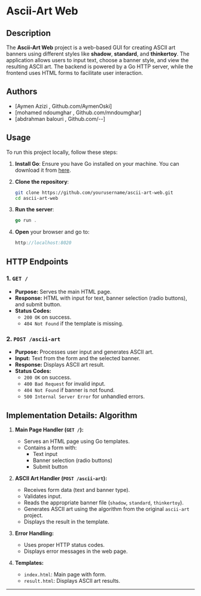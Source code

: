 # Ascii-Art Web

## Description
The **Ascii-Art Web** project is a web-based GUI for creating ASCII art banners using different styles like **shadow**, **standard**, and **thinkertoy**. The application allows users to input text, choose a banner style, and view the resulting ASCII art. The backend is powered by a Go HTTP server, while the frontend uses HTML forms to facilitate user interaction.

## Authors
- [Aymen Azizi , Github.com/AymenOski]
- [mohamed ndoumghar , Github.com/mndoumghar]
- [abdrahman balouri , Github.com/--]

## Usage

To run this project locally, follow these steps:

1. **Install Go**: Ensure you have Go installed on your machine. You can download it from [here](https://golang.org/dl/).

2. **Clone the repository**:
   ```bash
   git clone https://github.com/yourusername/ascii-art-web.git
   cd ascii-art-web
3. **Run the server**: 
   ```go
   go run .
3. **Open** your browser and go to: 
   ```go
   http://localhost:8020

## HTTP Endpoints

### 1. `GET /`
- **Purpose:** Serves the main HTML page.
- **Response:** HTML with input for text, banner selection (radio buttons), and submit button.
- **Status Codes:**
  - `200 OK` on success.
  - `404 Not Found` if the template is missing.

### 2. `POST /ascii-art`
- **Purpose:** Processes user input and generates ASCII art.
- **Input:** Text from the form and the selected banner.
- **Response:** Displays ASCII art result.
- **Status Codes:**
  - `200 OK` on success.
  - `400 Bad Request` for invalid input.
  - `404 Not Found` if banner is not found.
  - `500 Internal Server Error` for unhandled errors.

## Implementation Details: Algorithm
1. **Main Page Handler (`GET /`):**
   - Serves an HTML page using Go templates.
   - Contains a form with:
     - Text input
     - Banner selection (radio buttons)
     - Submit button

2. **ASCII Art Handler (`POST /ascii-art`):**
   - Receives form data (text and banner type).
   - Validates input.
   - Reads the appropriate banner file (`shadow`, `standard`, `thinkertoy`).
   - Generates ASCII art using the algorithm from the original `ascii-art` project.
   - Displays the result in the template.

3. **Error Handling:**
   - Uses proper HTTP status codes.
   - Displays error messages in the web page.

4. **Templates:**
   - `index.html`: Main page with form.
   - `result.html`: Displays ASCII art results.

---